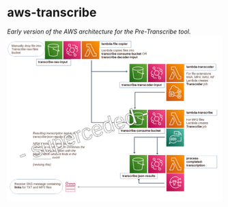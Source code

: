 # aws-transcribe
_Early version of the AWS architecture for the Pre-Transcribe tool._
<img src="/arch-transcribe.png"/>
